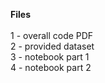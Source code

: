**Files** <br><br>
1 - overall code PDF <br>
2 - provided dataset <br>
3 - notebook part 1 <br>
4 - notebook part 2 <br>
